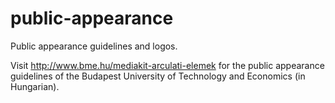 public-appearance
=================

Public appearance guidelines and logos.

Visit <http://www.bme.hu/mediakit-arculati-elemek> for the public appearance guidelines of the Budapest University of Technology and Economics (in Hungarian).
